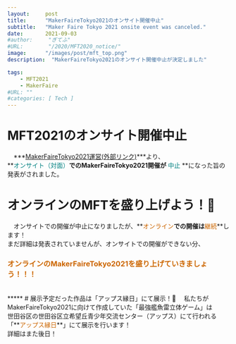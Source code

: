 ```yaml
---
layout:     post
title:      "MakerFaireTokyo2021のオンサイト開催中止"
subtitle:   "Maker Faire Tokyo 2021 onsite event was canceled."
date:       2021-09-03
#author:     "ぎてふ"
#URL:        "/2020/MFT2020_notice/"
image:      "/images/post/mft_top.png"
description:  "MakerFaireTokyo2021のオンサイト開催中止が決定しました"

tags:
    - MFT2021
    - MakerFaire
#URL: ""
#categories: [ Tech ]
---
```

# MFT2021のオンサイト開催中止
　***[MakerFaireTokyo2021運営(外部リンク)](https://makezine.jp/event/mft2021/)***より、<br>
**<font style="color: #008080">オンサイト（対面）</font>**でのMakerFaireTokyo2021開催が**<font style="color: #008080"> 中止 </font>**になった旨の発表がされました。
# オンラインのMFTを盛り上げよう！💪
　オンサイトでの開催が中止になりましたが、**<font style="color: #CC6600">オンライン</font>**での開催は**<font style="color: #CC6600">継続</font>**します！<br>
まだ詳細は発表されていませんが、オンサイトでの開催ができない分、<br>
### **<font style="color: #CC6600">オンラインのMakerFaireTokyo2021を盛り上げていきましょう！！！</font>**<br>
<br>
*****
# 展示予定だった作品は「アップス縁日」にて展示！🎉
　私たちがMakerFaireTokyo2021に向けて作成していた「最強艦魚雷立体ゲーム」は<br>
世田谷区の世田谷区立希望丘青少年交流センター（アップス）にて行われる<br>
「**<font style="color: #CC6600">アップス縁日</font>**」にて展示を行います！<br>
詳細はまた後日！